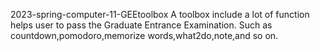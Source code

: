 2023-spring-computer-11-GEEtoolbox
A toolbox include a lot of function helps user to pass the Graduate Entrance Examination. Such as countdown,pomodoro,memorize words,what2do,note,and so on. 